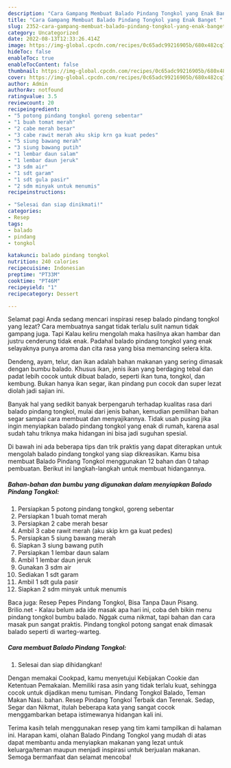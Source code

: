 ```yaml
---
description: "Cara Gampang Membuat Balado Pindang Tongkol yang Enak Banget "
title: "Cara Gampang Membuat Balado Pindang Tongkol yang Enak Banget "
slug: 2352-cara-gampang-membuat-balado-pindang-tongkol-yang-enak-banget
category: Uncategorized
date: 2022-08-13T12:33:26.414Z
image: https://img-global.cpcdn.com/recipes/0c65adc99216905b/680x482cq70/balado-pindang-tongkol-foto-resep-utama.jpg
hideToc: false
enableToc: true
enableTocContent: false
thumbnail: https://img-global.cpcdn.com/recipes/0c65adc99216905b/680x482cq70/balado-pindang-tongkol-foto-resep-utama.jpg
cover: https://img-global.cpcdn.com/recipes/0c65adc99216905b/680x482cq70/balado-pindang-tongkol-foto-resep-utama.jpg
author: Admin
authorAv: notfound
ratingvalue: 3.5
reviewcount: 20
recipeingredient:
- "5 potong pindang tongkol goreng sebentar"
- "1 buah tomat merah"
- "2 cabe merah besar"
- "3 cabe rawit merah aku skip krn ga kuat pedes"
- "5 siung bawang merah"
- "3 siung bawang putih"
- "1 lembar daun salam"
- "1 lembar daun jeruk"
- "3 sdm air"
- "1 sdt garam"
- "1 sdt gula pasir"
- "2 sdm minyak untuk menumis"
recipeinstructions:

- "Selesai dan siap dinikmati!"
categories:
- Resep
tags:
- balado
- pindang
- tongkol

katakunci: balado pindang tongkol 
nutrition: 240 calories
recipecuisine: Indonesian
preptime: "PT33M"
cooktime: "PT46M"
recipeyield: "1"
recipecategory: Dessert

---
```



Selamat pagi Anda sedang mencari inspirasi resep balado pindang tongkol yang lezat? Cara membuatnya sangat tidak terlalu sulit namun tidak gampang juga. Tapi Kalau keliru mengolah maka hasilnya akan hambar dan justru cenderung tidak enak. Padahal balado pindang tongkol yang enak selayaknya punya aroma dan cita rasa yang bisa memancing selera kita.


Dendeng, ayam, telur, dan ikan adalah bahan makanan yang sering dimasak dengan bumbu balado. Khusus ikan, jenis ikan yang berdaging tebal dan padat lebih cocok untuk dibuat balado, seperti ikan tuna, tongkol, dan kembung. Bukan hanya ikan segar, ikan pindang pun cocok dan super lezat diolah jadi sajian ini.

Banyak hal yang sedikit banyak berpengaruh terhadap kualitas rasa dari balado pindang tongkol, mulai dari jenis bahan, kemudian pemilihan bahan segar sampai cara membuat dan menyajikannya. Tidak usah pusing jika ingin menyiapkan balado pindang tongkol yang enak di rumah, karena asal sudah tahu triknya maka hidangan ini bisa jadi suguhan spesial.


Di bawah ini ada beberapa tips dan trik praktis yang dapat diterapkan untuk mengolah balado pindang tongkol yang siap dikreasikan. Kamu bisa membuat Balado Pindang Tongkol menggunakan 12 bahan dan 0 tahap pembuatan. Berikut ini langkah-langkah untuk membuat hidangannya.

<!--inarticleads1-->

##### Bahan-bahan dan bumbu yang digunakan dalam menyiapkan Balado Pindang Tongkol:

1. Persiapkan 5 potong pindang tongkol, goreng sebentar
1. Persiapkan 1 buah tomat merah
1. Persiapkan 2 cabe merah besar
1. Ambil 3 cabe rawit merah (aku skip krn ga kuat pedes)
1. Persiapkan 5 siung bawang merah
1. Siapkan 3 siung bawang putih
1. Persiapkan 1 lembar daun salam
1. Ambil 1 lembar daun jeruk
1. Gunakan 3 sdm air
1. Sediakan 1 sdt garam
1. Ambil 1 sdt gula pasir
1. Siapkan 2 sdm minyak untuk menumis


Baca juga: Resep Pepes Pindang Tongkol, Bisa Tanpa Daun Pisang. Brilio.net - Kalau belum ada ide masak apa hari ini, coba deh bikin menu pindang tongkol bumbu balado. Nggak cuma nikmat, tapi bahan dan cara masak pun sangat praktis. Pindang tongkol potong sangat enak dimasak balado seperti di warteg-warteg. 

<!--inarticleads2-->

##### Cara membuat Balado Pindang Tongkol:


1. Selesai dan siap dihidangkan!

Dengan memakai Cookpad, kamu menyetujui Kebijakan Cookie dan Ketentuan Pemakaian. Memiliki rasa asin yang tidak terlalu kuat, sehingga cocok untuk dijadikan menu tumisan. Pindang Tongkol Balado, Teman Makan Nasi. bahan. Resep Pindang Tongkol Terbaik dan Terenak. Sedap, Segar dan Nikmat, itulah beberapa kata yang sangat cocok menggambarkan betapa istimewanya hidangan kali ini. 

Terima kasih telah menggunakan resep yang tim kami tampilkan di halaman ini. Harapan kami, olahan Balado Pindang Tongkol yang mudah di atas dapat membantu anda menyiapkan makanan yang lezat untuk keluarga/teman maupun menjadi inspirasi untuk berjualan makanan. Semoga bermanfaat dan selamat mencoba!
